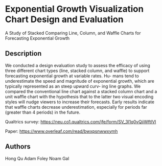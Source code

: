 # Exponential Growth Visualization Chart Design and Evaluation

A Study of Stacked Comparing Line, Column, and Waffle Charts for Forecasting Exponential Growth

## Description
We conducted a design evaluation study to assess the efficacy of
using three different chart types (line, stacked column, and waffle)
to support forecasting exponential growth at variable rates. Hu-
mans tend to underestimate the speed and magnitude of exponential
growth, which are typically represented as an steep upward curv-
ing line graphs. We compared the conventional line chart against
a stacked column chart and a unit waffle chart with the hypothesis
that to the latter two visual encoding styles will nudge viewers to
increase their forecasts. Early results indicate that waffle charts
decrease underestimation, especially for periods far (greater than 4
periods) in the future.

Qualtrics survey: https://neu.co1.qualtrics.com/jfe/form/SV_3l1q0vQjiWftlVI

Paper: https://www.overleaf.com/read/bwxpsnwwxymh

## Authors
Hong Qu
Adam Foley
Noam Gal

